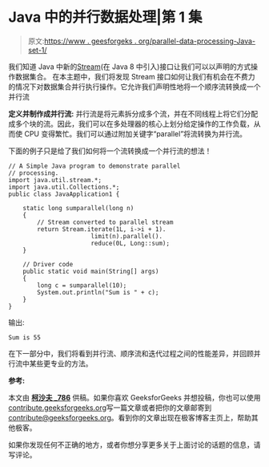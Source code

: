 # Java 中的并行数据处理|第 1 集

> 原文:[https://www . geesforgeks . org/parallel-data-processing-Java-set-1/](https://www.geeksforgeeks.org/parallel-data-processing-java-set-1/)

我们知道 Java 中新的[Stream](https://www.geeksforgeeks.org/stream-in-java/)(在 Java 8 中引入)接口让我们可以以声明的方式操作数据集合。
在本主题中，我们将发现 Stream 接口如何让我们有机会在不费力的情况下对数据集合并行执行操作。它允许我们声明性地将一个顺序流转换成一个并行流

**定义并制作成并行流:**
并行流是将元素拆分成多个流，并在不同线程上将它们分配成多个块的流。因此，我们可以在多处理器的核心上划分给定操作的工作负载，从而使 CPU 变得繁忙。我们可以通过附加关键字“parallel”将流转换为并行流。

下面的例子只是给了我们如何将一个流转换成一个并行流的想法！

```
// A Simple Java program to demonstrate parallel
// processing.
import java.util.stream.*;
import java.util.Collections.*;
public class JavaApplication1 {

    static long sumparallel(long n)
    {
        // Stream converted to parallel stream 
        return Stream.iterate(1L, i->i + 1).
                       limit(n).parallel(). 
                       reduce(0L, Long::sum);
    }

    // Driver code
    public static void main(String[] args)
    {
        long c = sumparallel(10);
        System.out.println("Sum is " + c);
    }
}
```

输出:

```
Sum is 55

```

在下一部分中，我们将看到并行流、顺序流和迭代过程之间的性能差异，并回顾并行流中某些更专业的方法。

 **参考:**

本文由 [**柯沙夫 _786**](https://auth.geeksforgeeks.org/profile.php?user=keshav_786) 供稿。如果你喜欢 GeeksforGeeks 并想投稿，你也可以使用[contribute.geeksforgeeks.org](http://www.contribute.geeksforgeeks.org)写一篇文章或者把你的文章邮寄到 contribute@geeksforgeeks.org。看到你的文章出现在极客博客主页上，帮助其他极客。

如果你发现任何不正确的地方，或者你想分享更多关于上面讨论的话题的信息，请写评论。